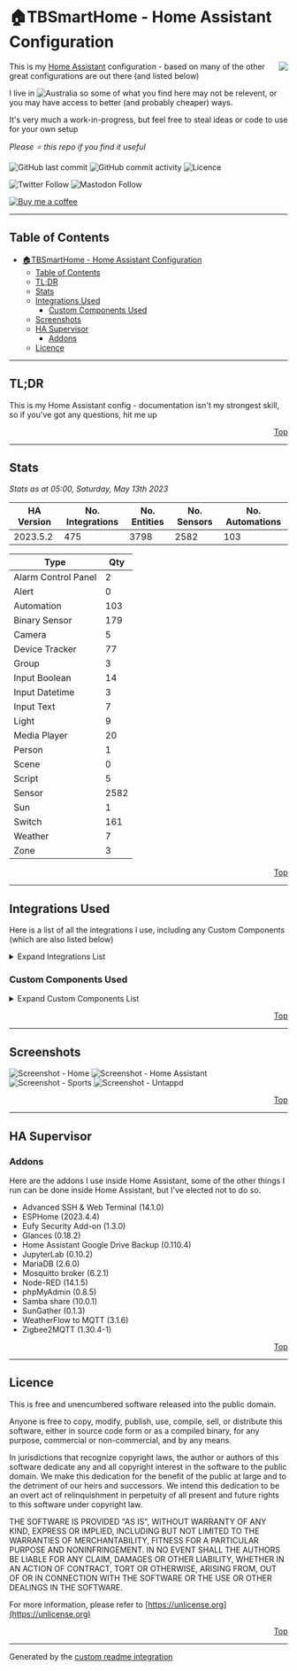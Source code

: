 # 🏠TBSmartHome - Home Assistant Configuration

<img align="right" src="./.assets/logo.png?raw=true">

This is my [Home Assistant](https://www.home-assistant.io/) configuration - based on many of the other great configurations are out there (and listed below)

I live in ![Australia](http://flags.ox3.in/mini/au.png) so some of what you find here may not be relevent, or you may have access to better (and probably cheaper) ways.

It's very much a work-in-progress, but feel free to steal ideas or code to use for your own setup

_Please :star: this repo if you find it useful_

![GitHub last commit](https://img.shields.io/github/last-commit/bacco007/HomeAssistantConfig?style=flat-square)
![GitHub commit activity](https://img.shields.io/github/commit-activity/w/bacco007/HomeAssistantConfig?style=flat-square)
![Licence](https://img.shields.io/badge/license-Unlicense-blue.svg?style=flat-square)

![Twitter Follow](https://img.shields.io/twitter/follow/bacco007?style=social)
![Mastodon Follow](https://img.shields.io/mastodon/follow/000451950?domain=https%3A%2F%2Fmastodon.social&style=social)

[![Buy me a coffee][buymeacoffee-shield]][buymeacoffee]

---

## Table of Contents

- [🏠TBSmartHome - Home Assistant Configuration](#tbsmarthome---home-assistant-configuration)
  - [Table of Contents](#table-of-contents)
  - [TL;DR](#tldr)
  - [Stats](#stats)
  - [Integrations Used](#integrations-used)
    - [Custom Components Used](#custom-components-used)
  - [Screenshots](#screenshots)
  - [HA Supervisor](#ha-supervisor)
    - [Addons](#addons)
  - [Licence](#licence)

---

## TL;DR

This is my Home Assistant config - documentation isn't my strongest skill, so if you've got any questions, hit me up

<p align="right"><a href="#top" title="Back to top">Top</a></p>

---

## Stats

_Stats as at 05:00, Saturday, May 13th 2023_

| HA Version                               | No. Integrations                                        | No. Entities | No. Sensors | No. Automations |
| ---------------------------------------- | ------------------------------------------------------- | ------------ | ----------- | --------------- |
| 2023.5.2 | 475     | 3798         | 2582 | 103 |

Type | Qty
-- | --
Alarm Control Panel | 2
Alert | 0
Automation | 103
Binary Sensor | 179
Camera | 5
Device Tracker | 77
Group | 3
Input Boolean | 14
Input Datetime | 3
Input Text | 7
Light | 9
Media Player | 20
Person | 1
Scene | 0
Script | 5
Sensor | 2582
Sun | 1
Switch | 161
Weather | 7
Zone | 3

<p align="right"><a href="#top" title="Back to top">Top</a></p>

---

## Integrations Used

Here is a list of all the integrations I use, including any Custom Components (which are also listed below)

<details>
<summary>Expand Integrations List</summary>

| Name |
| --- |
| [adaptive_lighting](https://www.home-assistant.io/components/adaptive_lighting) |
| [adguard](https://www.home-assistant.io/components/adguard) |
| [alarm_control_panel](https://www.home-assistant.io/components/alarm_control_panel) |
| [alarm_control_panel.eufy_security](https://www.home-assistant.io/components/alarm_control_panel.eufy_security) |
| [alarm_control_panel.mqtt](https://www.home-assistant.io/components/alarm_control_panel.mqtt) |
| [alarm_control_panel.zha](https://www.home-assistant.io/components/alarm_control_panel.zha) |
| [analytics](https://www.home-assistant.io/components/analytics) |
| [androidtv](https://www.home-assistant.io/components/androidtv) |
| [anniversaries](https://www.home-assistant.io/components/anniversaries) |
| [api](https://www.home-assistant.io/components/api) |
| [apple_tv](https://www.home-assistant.io/components/apple_tv) |
| [application_credentials](https://www.home-assistant.io/components/application_credentials) |
| [assist_pipeline](https://www.home-assistant.io/components/assist_pipeline) |
| [astroweather](https://www.home-assistant.io/components/astroweather) |
| [auth](https://www.home-assistant.io/components/auth) |
| [automation](https://www.home-assistant.io/components/automation) |
| [average](https://www.home-assistant.io/components/average) |
| [binary_sensor](https://www.home-assistant.io/components/binary_sensor) |
| [binary_sensor.astroweather](https://www.home-assistant.io/components/binary_sensor.astroweather) |
| [binary_sensor.bayesian](https://www.home-assistant.io/components/binary_sensor.bayesian) |
| [binary_sensor.ble_monitor](https://www.home-assistant.io/components/binary_sensor.ble_monitor) |
| [binary_sensor.browser_mod](https://www.home-assistant.io/components/binary_sensor.browser_mod) |
| [binary_sensor.cloud](https://www.home-assistant.io/components/binary_sensor.cloud) |
| [binary_sensor.dyson_local](https://www.home-assistant.io/components/binary_sensor.dyson_local) |
| [binary_sensor.eufy_security](https://www.home-assistant.io/components/binary_sensor.eufy_security) |
| [binary_sensor.hassio](https://www.home-assistant.io/components/binary_sensor.hassio) |
| [binary_sensor.hdhomerun](https://www.home-assistant.io/components/binary_sensor.hdhomerun) |
| [binary_sensor.mobile_app](https://www.home-assistant.io/components/binary_sensor.mobile_app) |
| [binary_sensor.mqtt](https://www.home-assistant.io/components/binary_sensor.mqtt) |
| [binary_sensor.myjdownloader](https://www.home-assistant.io/components/binary_sensor.myjdownloader) |
| [binary_sensor.nsw_rural_fire_service_fire_danger](https://www.home-assistant.io/components/binary_sensor.nsw_rural_fire_service_fire_danger) |
| [binary_sensor.openuv](https://www.home-assistant.io/components/binary_sensor.openuv) |
| [binary_sensor.ping](https://www.home-assistant.io/components/binary_sensor.ping) |
| [binary_sensor.proxmoxve](https://www.home-assistant.io/components/binary_sensor.proxmoxve) |
| [binary_sensor.radarr](https://www.home-assistant.io/components/binary_sensor.radarr) |
| [binary_sensor.satellitetracker](https://www.home-assistant.io/components/binary_sensor.satellitetracker) |
| [binary_sensor.sensibo](https://www.home-assistant.io/components/binary_sensor.sensibo) |
| [binary_sensor.smartthinq_sensors](https://www.home-assistant.io/components/binary_sensor.smartthinq_sensors) |
| [binary_sensor.sonos](https://www.home-assistant.io/components/binary_sensor.sonos) |
| [binary_sensor.sun2](https://www.home-assistant.io/components/binary_sensor.sun2) |
| [binary_sensor.synology_dsm](https://www.home-assistant.io/components/binary_sensor.synology_dsm) |
| [binary_sensor.template](https://www.home-assistant.io/components/binary_sensor.template) |
| [binary_sensor.threshold](https://www.home-assistant.io/components/binary_sensor.threshold) |
| [binary_sensor.tod](https://www.home-assistant.io/components/binary_sensor.tod) |
| [binary_sensor.trend](https://www.home-assistant.io/components/binary_sensor.trend) |
| [binary_sensor.uptime_kuma](https://www.home-assistant.io/components/binary_sensor.uptime_kuma) |
| [binary_sensor.version](https://www.home-assistant.io/components/binary_sensor.version) |
| [binary_sensor.weatherflow](https://www.home-assistant.io/components/binary_sensor.weatherflow) |
| [binary_sensor.workday](https://www.home-assistant.io/components/binary_sensor.workday) |
| [binary_sensor.xbox](https://www.home-assistant.io/components/binary_sensor.xbox) |
| [binary_sensor.zha](https://www.home-assistant.io/components/binary_sensor.zha) |
| [ble_monitor](https://www.home-assistant.io/components/ble_monitor) |
| [blitzortung](https://www.home-assistant.io/components/blitzortung) |
| [blueprint](https://www.home-assistant.io/components/blueprint) |
| [bluetooth](https://www.home-assistant.io/components/bluetooth) |
| [bluetooth_adapters](https://www.home-assistant.io/components/bluetooth_adapters) |
| [browser_mod](https://www.home-assistant.io/components/browser_mod) |
| [bureau_of_meteorology](https://www.home-assistant.io/components/bureau_of_meteorology) |
| [button](https://www.home-assistant.io/components/button) |
| [button.esphome](https://www.home-assistant.io/components/button.esphome) |
| [button.eufy_security](https://www.home-assistant.io/components/button.eufy_security) |
| [button.hdhomerun](https://www.home-assistant.io/components/button.hdhomerun) |
| [button.mqtt](https://www.home-assistant.io/components/button.mqtt) |
| [button.plex](https://www.home-assistant.io/components/button.plex) |
| [button.proxmoxve](https://www.home-assistant.io/components/button.proxmoxve) |
| [button.sensibo](https://www.home-assistant.io/components/button.sensibo) |
| [button.smartthinq_sensors](https://www.home-assistant.io/components/button.smartthinq_sensors) |
| [button.synology_dsm](https://www.home-assistant.io/components/button.synology_dsm) |
| [button.zha](https://www.home-assistant.io/components/button.zha) |
| [calendar](https://www.home-assistant.io/components/calendar) |
| [calendar.anniversaries](https://www.home-assistant.io/components/calendar.anniversaries) |
| [calendar.garbage_collection](https://www.home-assistant.io/components/calendar.garbage_collection) |
| [calendar.google](https://www.home-assistant.io/components/calendar.google) |
| [calendar.holidays](https://www.home-assistant.io/components/calendar.holidays) |
| [calendar.ical](https://www.home-assistant.io/components/calendar.ical) |
| [camera](https://www.home-assistant.io/components/camera) |
| [camera.browser_mod](https://www.home-assistant.io/components/camera.browser_mod) |
| [camera.eufy_security](https://www.home-assistant.io/components/camera.eufy_security) |
| [camera.mqtt](https://www.home-assistant.io/components/camera.mqtt) |
| [camera.synology_dsm](https://www.home-assistant.io/components/camera.synology_dsm) |
| [cast](https://www.home-assistant.io/components/cast) |
| [cert_expiry](https://www.home-assistant.io/components/cert_expiry) |
| [climate](https://www.home-assistant.io/components/climate) |
| [climate.dyson_local](https://www.home-assistant.io/components/climate.dyson_local) |
| [climate.mqtt](https://www.home-assistant.io/components/climate.mqtt) |
| [climate.sensibo](https://www.home-assistant.io/components/climate.sensibo) |
| [climate.smartthinq_sensors](https://www.home-assistant.io/components/climate.smartthinq_sensors) |
| [climate.zha](https://www.home-assistant.io/components/climate.zha) |
| [clock_drift](https://www.home-assistant.io/components/clock_drift) |
| [cloud](https://www.home-assistant.io/components/cloud) |
| [co2signal](https://www.home-assistant.io/components/co2signal) |
| [config](https://www.home-assistant.io/components/config) |
| [conversation](https://www.home-assistant.io/components/conversation) |
| [counter](https://www.home-assistant.io/components/counter) |
| [cover](https://www.home-assistant.io/components/cover) |
| [cover.mqtt](https://www.home-assistant.io/components/cover.mqtt) |
| [cover.zha](https://www.home-assistant.io/components/cover.zha) |
| [cupertino](https://www.home-assistant.io/components/cupertino) |
| [daily](https://www.home-assistant.io/components/daily) |
| [default_config](https://www.home-assistant.io/components/default_config) |
| [derivative](https://www.home-assistant.io/components/derivative) |
| [device_automation](https://www.home-assistant.io/components/device_automation) |
| [device_tracker](https://www.home-assistant.io/components/device_tracker) |
| [device_tracker.ble_monitor](https://www.home-assistant.io/components/device_tracker.ble_monitor) |
| [device_tracker.ibeacon](https://www.home-assistant.io/components/device_tracker.ibeacon) |
| [device_tracker.icloud3](https://www.home-assistant.io/components/device_tracker.icloud3) |
| [device_tracker.mobile_app](https://www.home-assistant.io/components/device_tracker.mobile_app) |
| [device_tracker.mqtt](https://www.home-assistant.io/components/device_tracker.mqtt) |
| [device_tracker.satellitetracker](https://www.home-assistant.io/components/device_tracker.satellitetracker) |
| [device_tracker.unifi](https://www.home-assistant.io/components/device_tracker.unifi) |
| [device_tracker.zha](https://www.home-assistant.io/components/device_tracker.zha) |
| [dhcp](https://www.home-assistant.io/components/dhcp) |
| [diagnostics](https://www.home-assistant.io/components/diagnostics) |
| [dlna_dms](https://www.home-assistant.io/components/dlna_dms) |
| [dyson_local](https://www.home-assistant.io/components/dyson_local) |
| [energy](https://www.home-assistant.io/components/energy) |
| [esphome](https://www.home-assistant.io/components/esphome) |
| [eufy_security](https://www.home-assistant.io/components/eufy_security) |
| [fan](https://www.home-assistant.io/components/fan) |
| [fan.dyson_local](https://www.home-assistant.io/components/fan.dyson_local) |
| [fan.mqtt](https://www.home-assistant.io/components/fan.mqtt) |
| [fan.smartthinq_sensors](https://www.home-assistant.io/components/fan.smartthinq_sensors) |
| [fan.zha](https://www.home-assistant.io/components/fan.zha) |
| [fastdotcom](https://www.home-assistant.io/components/fastdotcom) |
| [favicon](https://www.home-assistant.io/components/favicon) |
| [feedreader](https://www.home-assistant.io/components/feedreader) |
| [ffmpeg](https://www.home-assistant.io/components/ffmpeg) |
| [file_upload](https://www.home-assistant.io/components/file_upload) |
| [fontawesome](https://www.home-assistant.io/components/fontawesome) |
| [forecast_solar](https://www.home-assistant.io/components/forecast_solar) |
| [frontend](https://www.home-assistant.io/components/frontend) |
| [garbage_collection](https://www.home-assistant.io/components/garbage_collection) |
| [gdacs](https://www.home-assistant.io/components/gdacs) |
| [geo_location](https://www.home-assistant.io/components/geo_location) |
| [geo_location.blitzortung](https://www.home-assistant.io/components/geo_location.blitzortung) |
| [geo_location.gdacs](https://www.home-assistant.io/components/geo_location.gdacs) |
| [geo_location.nsw_rural_fire_service_feed](https://www.home-assistant.io/components/geo_location.nsw_rural_fire_service_feed) |
| [geo_location.usgs_earthquakes_feed](https://www.home-assistant.io/components/geo_location.usgs_earthquakes_feed) |
| [github](https://www.home-assistant.io/components/github) |
| [glances](https://www.home-assistant.io/components/glances) |
| [google](https://www.home-assistant.io/components/google) |
| [google_trends](https://www.home-assistant.io/components/google_trends) |
| [group](https://www.home-assistant.io/components/group) |
| [hacs](https://www.home-assistant.io/components/hacs) |
| [hardware](https://www.home-assistant.io/components/hardware) |
| [harmony](https://www.home-assistant.io/components/harmony) |
| [hassio](https://www.home-assistant.io/components/hassio) |
| [hdhomerun](https://www.home-assistant.io/components/hdhomerun) |
| [here_travel_time](https://www.home-assistant.io/components/here_travel_time) |
| [history](https://www.home-assistant.io/components/history) |
| [holidays](https://www.home-assistant.io/components/holidays) |
| [homeassistant](https://www.home-assistant.io/components/homeassistant) |
| [homeassistant_alerts](https://www.home-assistant.io/components/homeassistant_alerts) |
| [homekit](https://www.home-assistant.io/components/homekit) |
| [http](https://www.home-assistant.io/components/http) |
| [humidifier](https://www.home-assistant.io/components/humidifier) |
| [humidifier.mqtt](https://www.home-assistant.io/components/humidifier.mqtt) |
| [humidifier.smartthinq_sensors](https://www.home-assistant.io/components/humidifier.smartthinq_sensors) |
| [iaquk](https://www.home-assistant.io/components/iaquk) |
| [ibeacon](https://www.home-assistant.io/components/ibeacon) |
| [ical](https://www.home-assistant.io/components/ical) |
| [icloud3](https://www.home-assistant.io/components/icloud3) |
| [image_upload](https://www.home-assistant.io/components/image_upload) |
| [influxdb](https://www.home-assistant.io/components/influxdb) |
| [input_boolean](https://www.home-assistant.io/components/input_boolean) |
| [input_button](https://www.home-assistant.io/components/input_button) |
| [input_datetime](https://www.home-assistant.io/components/input_datetime) |
| [input_number](https://www.home-assistant.io/components/input_number) |
| [input_select](https://www.home-assistant.io/components/input_select) |
| [input_text](https://www.home-assistant.io/components/input_text) |
| [ios](https://www.home-assistant.io/components/ios) |
| [iss](https://www.home-assistant.io/components/iss) |
| [kodi](https://www.home-assistant.io/components/kodi) |
| [light](https://www.home-assistant.io/components/light) |
| [light.browser_mod](https://www.home-assistant.io/components/light.browser_mod) |
| [light.group](https://www.home-assistant.io/components/light.group) |
| [light.mqtt](https://www.home-assistant.io/components/light.mqtt) |
| [light.zha](https://www.home-assistant.io/components/light.zha) |
| [local_ip](https://www.home-assistant.io/components/local_ip) |
| [lock](https://www.home-assistant.io/components/lock) |
| [lock.eufy_security](https://www.home-assistant.io/components/lock.eufy_security) |
| [lock.mqtt](https://www.home-assistant.io/components/lock.mqtt) |
| [lock.zha](https://www.home-assistant.io/components/lock.zha) |
| [logbook](https://www.home-assistant.io/components/logbook) |
| [logger](https://www.home-assistant.io/components/logger) |
| [lovelace](https://www.home-assistant.io/components/lovelace) |
| [lovelace_gen](https://www.home-assistant.io/components/lovelace_gen) |
| [map](https://www.home-assistant.io/components/map) |
| [media_player](https://www.home-assistant.io/components/media_player) |
| [media_player.androidtv](https://www.home-assistant.io/components/media_player.androidtv) |
| [media_player.apple_tv](https://www.home-assistant.io/components/media_player.apple_tv) |
| [media_player.browser_mod](https://www.home-assistant.io/components/media_player.browser_mod) |
| [media_player.cast](https://www.home-assistant.io/components/media_player.cast) |
| [media_player.kodi](https://www.home-assistant.io/components/media_player.kodi) |
| [media_player.plex](https://www.home-assistant.io/components/media_player.plex) |
| [media_player.samsungtv](https://www.home-assistant.io/components/media_player.samsungtv) |
| [media_player.samsungtv_smart](https://www.home-assistant.io/components/media_player.samsungtv_smart) |
| [media_player.sonos](https://www.home-assistant.io/components/media_player.sonos) |
| [media_player.spotify](https://www.home-assistant.io/components/media_player.spotify) |
| [media_player.universal](https://www.home-assistant.io/components/media_player.universal) |
| [media_player.xbox](https://www.home-assistant.io/components/media_player.xbox) |
| [media_source](https://www.home-assistant.io/components/media_source) |
| [mobile_app](https://www.home-assistant.io/components/mobile_app) |
| [monitor_docker](https://www.home-assistant.io/components/monitor_docker) |
| [moon](https://www.home-assistant.io/components/moon) |
| [mqtt](https://www.home-assistant.io/components/mqtt) |
| [multiscrape](https://www.home-assistant.io/components/multiscrape) |
| [my](https://www.home-assistant.io/components/my) |
| [myjdownloader](https://www.home-assistant.io/components/myjdownloader) |
| [network](https://www.home-assistant.io/components/network) |
| [nodered](https://www.home-assistant.io/components/nodered) |
| [notify](https://www.home-assistant.io/components/notify) |
| [notify.group](https://www.home-assistant.io/components/notify.group) |
| [notify.ios](https://www.home-assistant.io/components/notify.ios) |
| [notify.mobile_app](https://www.home-assistant.io/components/notify.mobile_app) |
| [notify.slack](https://www.home-assistant.io/components/notify.slack) |
| [nsw_fuel_station](https://www.home-assistant.io/components/nsw_fuel_station) |
| [nsw_rural_fire_service_fire_danger](https://www.home-assistant.io/components/nsw_rural_fire_service_fire_danger) |
| [number](https://www.home-assistant.io/components/number) |
| [number.eufy_security](https://www.home-assistant.io/components/number.eufy_security) |
| [number.mqtt](https://www.home-assistant.io/components/number.mqtt) |
| [number.sensibo](https://www.home-assistant.io/components/number.sensibo) |
| [number.sonos](https://www.home-assistant.io/components/number.sonos) |
| [number.zha](https://www.home-assistant.io/components/number.zha) |
| [onboarding](https://www.home-assistant.io/components/onboarding) |
| [openexchangerates](https://www.home-assistant.io/components/openexchangerates) |
| [opennem](https://www.home-assistant.io/components/opennem) |
| [openuv](https://www.home-assistant.io/components/openuv) |
| [openweathermap](https://www.home-assistant.io/components/openweathermap) |
| [panel_custom](https://www.home-assistant.io/components/panel_custom) |
| [persistent_notification](https://www.home-assistant.io/components/persistent_notification) |
| [person](https://www.home-assistant.io/components/person) |
| [ping](https://www.home-assistant.io/components/ping) |
| [plex](https://www.home-assistant.io/components/plex) |
| [proximity](https://www.home-assistant.io/components/proximity) |
| [proxmoxve](https://www.home-assistant.io/components/proxmoxve) |
| [pyscript](https://www.home-assistant.io/components/pyscript) |
| [python_script](https://www.home-assistant.io/components/python_script) |
| [qbittorrent](https://www.home-assistant.io/components/qbittorrent) |
| [radarr](https://www.home-assistant.io/components/radarr) |
| [radio_browser](https://www.home-assistant.io/components/radio_browser) |
| [readme](https://www.home-assistant.io/components/readme) |
| [recorder](https://www.home-assistant.io/components/recorder) |
| [remote](https://www.home-assistant.io/components/remote) |
| [remote.apple_tv](https://www.home-assistant.io/components/remote.apple_tv) |
| [remote.harmony](https://www.home-assistant.io/components/remote.harmony) |
| [remote.xbox](https://www.home-assistant.io/components/remote.xbox) |
| [repairs](https://www.home-assistant.io/components/repairs) |
| [rest](https://www.home-assistant.io/components/rest) |
| [rocketlaunchlive](https://www.home-assistant.io/components/rocketlaunchlive) |
| [sabnzbd](https://www.home-assistant.io/components/sabnzbd) |
| [samsungtv](https://www.home-assistant.io/components/samsungtv) |
| [samsungtv_smart](https://www.home-assistant.io/components/samsungtv_smart) |
| [satellitetracker](https://www.home-assistant.io/components/satellitetracker) |
| [scene](https://www.home-assistant.io/components/scene) |
| [scene.homeassistant](https://www.home-assistant.io/components/scene.homeassistant) |
| [scene.mqtt](https://www.home-assistant.io/components/scene.mqtt) |
| [schedule](https://www.home-assistant.io/components/schedule) |
| [script](https://www.home-assistant.io/components/script) |
| [search](https://www.home-assistant.io/components/search) |
| [season](https://www.home-assistant.io/components/season) |
| [select](https://www.home-assistant.io/components/select) |
| [select.dyson_local](https://www.home-assistant.io/components/select.dyson_local) |
| [select.eufy_security](https://www.home-assistant.io/components/select.eufy_security) |
| [select.harmony](https://www.home-assistant.io/components/select.harmony) |
| [select.hdhomerun](https://www.home-assistant.io/components/select.hdhomerun) |
| [select.mqtt](https://www.home-assistant.io/components/select.mqtt) |
| [select.sensibo](https://www.home-assistant.io/components/select.sensibo) |
| [select.zha](https://www.home-assistant.io/components/select.zha) |
| [sensibo](https://www.home-assistant.io/components/sensibo) |
| [sensor](https://www.home-assistant.io/components/sensor) |
| [sensor.adguard](https://www.home-assistant.io/components/sensor.adguard) |
| [sensor.anniversaries](https://www.home-assistant.io/components/sensor.anniversaries) |
| [sensor.astroweather](https://www.home-assistant.io/components/sensor.astroweather) |
| [sensor.average](https://www.home-assistant.io/components/sensor.average) |
| [sensor.ble_monitor](https://www.home-assistant.io/components/sensor.ble_monitor) |
| [sensor.blitzortung](https://www.home-assistant.io/components/sensor.blitzortung) |
| [sensor.browser_mod](https://www.home-assistant.io/components/sensor.browser_mod) |
| [sensor.bureau_of_meteorology](https://www.home-assistant.io/components/sensor.bureau_of_meteorology) |
| [sensor.cert_expiry](https://www.home-assistant.io/components/sensor.cert_expiry) |
| [sensor.co2signal](https://www.home-assistant.io/components/sensor.co2signal) |
| [sensor.command_line](https://www.home-assistant.io/components/sensor.command_line) |
| [sensor.custom_qbittorrent](https://www.home-assistant.io/components/sensor.custom_qbittorrent) |
| [sensor.daily](https://www.home-assistant.io/components/sensor.daily) |
| [sensor.derivative](https://www.home-assistant.io/components/sensor.derivative) |
| [sensor.doomsday_clock](https://www.home-assistant.io/components/sensor.doomsday_clock) |
| [sensor.dyson_local](https://www.home-assistant.io/components/sensor.dyson_local) |
| [sensor.energy](https://www.home-assistant.io/components/sensor.energy) |
| [sensor.esphome](https://www.home-assistant.io/components/sensor.esphome) |
| [sensor.eufy_security](https://www.home-assistant.io/components/sensor.eufy_security) |
| [sensor.fastdotcom](https://www.home-assistant.io/components/sensor.fastdotcom) |
| [sensor.feedparser](https://www.home-assistant.io/components/sensor.feedparser) |
| [sensor.forecast_solar](https://www.home-assistant.io/components/sensor.forecast_solar) |
| [sensor.garbage_collection](https://www.home-assistant.io/components/sensor.garbage_collection) |
| [sensor.gdacs](https://www.home-assistant.io/components/sensor.gdacs) |
| [sensor.github](https://www.home-assistant.io/components/sensor.github) |
| [sensor.glances](https://www.home-assistant.io/components/sensor.glances) |
| [sensor.google_trends](https://www.home-assistant.io/components/sensor.google_trends) |
| [sensor.gtfs_rt](https://www.home-assistant.io/components/sensor.gtfs_rt) |
| [sensor.hacs](https://www.home-assistant.io/components/sensor.hacs) |
| [sensor.hassio](https://www.home-assistant.io/components/sensor.hassio) |
| [sensor.hdhomerun](https://www.home-assistant.io/components/sensor.hdhomerun) |
| [sensor.here_travel_time](https://www.home-assistant.io/components/sensor.here_travel_time) |
| [sensor.history_stats](https://www.home-assistant.io/components/sensor.history_stats) |
| [sensor.iaquk](https://www.home-assistant.io/components/sensor.iaquk) |
| [sensor.ibeacon](https://www.home-assistant.io/components/sensor.ibeacon) |
| [sensor.ical](https://www.home-assistant.io/components/sensor.ical) |
| [sensor.icloud3](https://www.home-assistant.io/components/sensor.icloud3) |
| [sensor.ios](https://www.home-assistant.io/components/sensor.ios) |
| [sensor.iss](https://www.home-assistant.io/components/sensor.iss) |
| [sensor.lastfm](https://www.home-assistant.io/components/sensor.lastfm) |
| [sensor.local_ip](https://www.home-assistant.io/components/sensor.local_ip) |
| [sensor.mobile_app](https://www.home-assistant.io/components/sensor.mobile_app) |
| [sensor.monitor_docker](https://www.home-assistant.io/components/sensor.monitor_docker) |
| [sensor.moon](https://www.home-assistant.io/components/sensor.moon) |
| [sensor.mqtt](https://www.home-assistant.io/components/sensor.mqtt) |
| [sensor.mqtt_room](https://www.home-assistant.io/components/sensor.mqtt_room) |
| [sensor.multiscrape](https://www.home-assistant.io/components/sensor.multiscrape) |
| [sensor.myjdownloader](https://www.home-assistant.io/components/sensor.myjdownloader) |
| [sensor.nodered](https://www.home-assistant.io/components/sensor.nodered) |
| [sensor.nsw_air_quality](https://www.home-assistant.io/components/sensor.nsw_air_quality) |
| [sensor.nsw_fuel_station](https://www.home-assistant.io/components/sensor.nsw_fuel_station) |
| [sensor.nsw_rural_fire_service_fire_danger](https://www.home-assistant.io/components/sensor.nsw_rural_fire_service_fire_danger) |
| [sensor.openexchangerates](https://www.home-assistant.io/components/sensor.openexchangerates) |
| [sensor.opennem](https://www.home-assistant.io/components/sensor.opennem) |
| [sensor.openuv](https://www.home-assistant.io/components/sensor.openuv) |
| [sensor.openweathermap](https://www.home-assistant.io/components/sensor.openweathermap) |
| [sensor.plex](https://www.home-assistant.io/components/sensor.plex) |
| [sensor.plex_recently_added](https://www.home-assistant.io/components/sensor.plex_recently_added) |
| [sensor.proxmoxve](https://www.home-assistant.io/components/sensor.proxmoxve) |
| [sensor.qbittorrent](https://www.home-assistant.io/components/sensor.qbittorrent) |
| [sensor.radarr](https://www.home-assistant.io/components/sensor.radarr) |
| [sensor.radarr_upcoming_media](https://www.home-assistant.io/components/sensor.radarr_upcoming_media) |
| [sensor.rest](https://www.home-assistant.io/components/sensor.rest) |
| [sensor.rocketlaunchlive](https://www.home-assistant.io/components/sensor.rocketlaunchlive) |
| [sensor.sabnzbd](https://www.home-assistant.io/components/sensor.sabnzbd) |
| [sensor.satellitetracker](https://www.home-assistant.io/components/sensor.satellitetracker) |
| [sensor.season](https://www.home-assistant.io/components/sensor.season) |
| [sensor.sensibo](https://www.home-assistant.io/components/sensor.sensibo) |
| [sensor.slack](https://www.home-assistant.io/components/sensor.slack) |
| [sensor.smartthinq_sensors](https://www.home-assistant.io/components/sensor.smartthinq_sensors) |
| [sensor.snmp](https://www.home-assistant.io/components/sensor.snmp) |
| [sensor.solcast_solar](https://www.home-assistant.io/components/sensor.solcast_solar) |
| [sensor.sonarr](https://www.home-assistant.io/components/sensor.sonarr) |
| [sensor.sonarr_upcoming_media](https://www.home-assistant.io/components/sensor.sonarr_upcoming_media) |
| [sensor.sonos](https://www.home-assistant.io/components/sensor.sonos) |
| [sensor.speedtestdotnet](https://www.home-assistant.io/components/sensor.speedtestdotnet) |
| [sensor.spook](https://www.home-assistant.io/components/sensor.spook) |
| [sensor.sql](https://www.home-assistant.io/components/sensor.sql) |
| [sensor.start_time](https://www.home-assistant.io/components/sensor.start_time) |
| [sensor.statistics](https://www.home-assistant.io/components/sensor.statistics) |
| [sensor.sun](https://www.home-assistant.io/components/sensor.sun) |
| [sensor.sun2](https://www.home-assistant.io/components/sensor.sun2) |
| [sensor.synology_dsm](https://www.home-assistant.io/components/sensor.synology_dsm) |
| [sensor.systemmonitor](https://www.home-assistant.io/components/sensor.systemmonitor) |
| [sensor.tautulli](https://www.home-assistant.io/components/sensor.tautulli) |
| [sensor.teamtracker](https://www.home-assistant.io/components/sensor.teamtracker) |
| [sensor.template](https://www.home-assistant.io/components/sensor.template) |
| [sensor.thermal_comfort](https://www.home-assistant.io/components/sensor.thermal_comfort) |
| [sensor.time_date](https://www.home-assistant.io/components/sensor.time_date) |
| [sensor.transport_nsw](https://www.home-assistant.io/components/sensor.transport_nsw) |
| [sensor.unifi](https://www.home-assistant.io/components/sensor.unifi) |
| [sensor.unifics](https://www.home-assistant.io/components/sensor.unifics) |
| [sensor.unifigateway](https://www.home-assistant.io/components/sensor.unifigateway) |
| [sensor.untappd](https://www.home-assistant.io/components/sensor.untappd) |
| [sensor.uptime](https://www.home-assistant.io/components/sensor.uptime) |
| [sensor.uptime_kuma](https://www.home-assistant.io/components/sensor.uptime_kuma) |
| [sensor.utility_meter](https://www.home-assistant.io/components/sensor.utility_meter) |
| [sensor.version](https://www.home-assistant.io/components/sensor.version) |
| [sensor.waqi](https://www.home-assistant.io/components/sensor.waqi) |
| [sensor.watchman](https://www.home-assistant.io/components/sensor.watchman) |
| [sensor.waternsw](https://www.home-assistant.io/components/sensor.waternsw) |
| [sensor.waze_travel_time](https://www.home-assistant.io/components/sensor.waze_travel_time) |
| [sensor.weatherflow](https://www.home-assistant.io/components/sensor.weatherflow) |
| [sensor.worldclock](https://www.home-assistant.io/components/sensor.worldclock) |
| [sensor.worlds_air_quality_index](https://www.home-assistant.io/components/sensor.worlds_air_quality_index) |
| [sensor.xbox](https://www.home-assistant.io/components/sensor.xbox) |
| [sensor.yahoofinance](https://www.home-assistant.io/components/sensor.yahoofinance) |
| [sensor.zha](https://www.home-assistant.io/components/sensor.zha) |
| [shell_command](https://www.home-assistant.io/components/shell_command) |
| [simpleicons](https://www.home-assistant.io/components/simpleicons) |
| [siren](https://www.home-assistant.io/components/siren) |
| [siren.mqtt](https://www.home-assistant.io/components/siren.mqtt) |
| [siren.zha](https://www.home-assistant.io/components/siren.zha) |
| [slack](https://www.home-assistant.io/components/slack) |
| [smartthinq_sensors](https://www.home-assistant.io/components/smartthinq_sensors) |
| [solcast_solar](https://www.home-assistant.io/components/solcast_solar) |
| [sonarr](https://www.home-assistant.io/components/sonarr) |
| [sonos](https://www.home-assistant.io/components/sonos) |
| [speedtestdotnet](https://www.home-assistant.io/components/speedtestdotnet) |
| [spook](https://www.home-assistant.io/components/spook) |
| [spotify](https://www.home-assistant.io/components/spotify) |
| [sql](https://www.home-assistant.io/components/sql) |
| [ssdp](https://www.home-assistant.io/components/ssdp) |
| [start_time](https://www.home-assistant.io/components/start_time) |
| [stream](https://www.home-assistant.io/components/stream) |
| [stt](https://www.home-assistant.io/components/stt) |
| [sun](https://www.home-assistant.io/components/sun) |
| [switch](https://www.home-assistant.io/components/switch) |
| [switch.adaptive_lighting](https://www.home-assistant.io/components/switch.adaptive_lighting) |
| [switch.adguard](https://www.home-assistant.io/components/switch.adguard) |
| [switch.custom_qbittorrent](https://www.home-assistant.io/components/switch.custom_qbittorrent) |
| [switch.dyson_local](https://www.home-assistant.io/components/switch.dyson_local) |
| [switch.esphome](https://www.home-assistant.io/components/switch.esphome) |
| [switch.eufy_security](https://www.home-assistant.io/components/switch.eufy_security) |
| [switch.harmony](https://www.home-assistant.io/components/switch.harmony) |
| [switch.monitor_docker](https://www.home-assistant.io/components/switch.monitor_docker) |
| [switch.mqtt](https://www.home-assistant.io/components/switch.mqtt) |
| [switch.myjdownloader](https://www.home-assistant.io/components/switch.myjdownloader) |
| [switch.sensibo](https://www.home-assistant.io/components/switch.sensibo) |
| [switch.smartthinq_sensors](https://www.home-assistant.io/components/switch.smartthinq_sensors) |
| [switch.sonos](https://www.home-assistant.io/components/switch.sonos) |
| [switch.spook](https://www.home-assistant.io/components/switch.spook) |
| [switch.synology_dsm](https://www.home-assistant.io/components/switch.synology_dsm) |
| [switch.template](https://www.home-assistant.io/components/switch.template) |
| [switch.unifi](https://www.home-assistant.io/components/switch.unifi) |
| [switch.unifi_status](https://www.home-assistant.io/components/switch.unifi_status) |
| [switch.zha](https://www.home-assistant.io/components/switch.zha) |
| [synology_dsm](https://www.home-assistant.io/components/synology_dsm) |
| [system_health](https://www.home-assistant.io/components/system_health) |
| [system_log](https://www.home-assistant.io/components/system_log) |
| [tag](https://www.home-assistant.io/components/tag) |
| [tautulli](https://www.home-assistant.io/components/tautulli) |
| [teamtracker](https://www.home-assistant.io/components/teamtracker) |
| [template](https://www.home-assistant.io/components/template) |
| [text](https://www.home-assistant.io/components/text) |
| [text.mqtt](https://www.home-assistant.io/components/text.mqtt) |
| [thermal_comfort](https://www.home-assistant.io/components/thermal_comfort) |
| [thread](https://www.home-assistant.io/components/thread) |
| [threshold](https://www.home-assistant.io/components/threshold) |
| [timer](https://www.home-assistant.io/components/timer) |
| [trace](https://www.home-assistant.io/components/trace) |
| [trakt_tv](https://www.home-assistant.io/components/trakt_tv) |
| [tts](https://www.home-assistant.io/components/tts) |
| [tts.cloud](https://www.home-assistant.io/components/tts.cloud) |
| [tts.google_translate](https://www.home-assistant.io/components/tts.google_translate) |
| [unifi](https://www.home-assistant.io/components/unifi) |
| [unifics](https://www.home-assistant.io/components/unifics) |
| [update](https://www.home-assistant.io/components/update) |
| [update.esphome](https://www.home-assistant.io/components/update.esphome) |
| [update.hacs](https://www.home-assistant.io/components/update.hacs) |
| [update.hassio](https://www.home-assistant.io/components/update.hassio) |
| [update.hdhomerun](https://www.home-assistant.io/components/update.hdhomerun) |
| [update.mqtt](https://www.home-assistant.io/components/update.mqtt) |
| [update.myjdownloader](https://www.home-assistant.io/components/update.myjdownloader) |
| [update.sensibo](https://www.home-assistant.io/components/update.sensibo) |
| [update.synology_dsm](https://www.home-assistant.io/components/update.synology_dsm) |
| [update.unifi](https://www.home-assistant.io/components/update.unifi) |
| [uptime](https://www.home-assistant.io/components/uptime) |
| [uptime_kuma](https://www.home-assistant.io/components/uptime_kuma) |
| [usb](https://www.home-assistant.io/components/usb) |
| [utility_meter](https://www.home-assistant.io/components/utility_meter) |
| [vacuum](https://www.home-assistant.io/components/vacuum) |
| [vacuum.mqtt](https://www.home-assistant.io/components/vacuum.mqtt) |
| [version](https://www.home-assistant.io/components/version) |
| [watchman](https://www.home-assistant.io/components/watchman) |
| [water_heater](https://www.home-assistant.io/components/water_heater) |
| [water_heater.smartthinq_sensors](https://www.home-assistant.io/components/water_heater.smartthinq_sensors) |
| [waze_travel_time](https://www.home-assistant.io/components/waze_travel_time) |
| [weather](https://www.home-assistant.io/components/weather) |
| [weather.astroweather](https://www.home-assistant.io/components/weather.astroweather) |
| [weather.bureau_of_meteorology](https://www.home-assistant.io/components/weather.bureau_of_meteorology) |
| [weather.openweathermap](https://www.home-assistant.io/components/weather.openweathermap) |
| [weather.template](https://www.home-assistant.io/components/weather.template) |
| [weather.weatherflow](https://www.home-assistant.io/components/weather.weatherflow) |
| [weatherflow](https://www.home-assistant.io/components/weatherflow) |
| [webhook](https://www.home-assistant.io/components/webhook) |
| [websocket_api](https://www.home-assistant.io/components/websocket_api) |
| [workday](https://www.home-assistant.io/components/workday) |
| [worlds_air_quality_index](https://www.home-assistant.io/components/worlds_air_quality_index) |
| [xbox](https://www.home-assistant.io/components/xbox) |
| [yahoofinance](https://www.home-assistant.io/components/yahoofinance) |
| [zeroconf](https://www.home-assistant.io/components/zeroconf) |
| [zha](https://www.home-assistant.io/components/zha) |
| [zone](https://www.home-assistant.io/components/zone) |
</details>

### Custom Components Used

<details>
<summary>Expand Custom Components List</summary>

### Integrations
- [Adaptive Lighting](https://github.com/basnijholt/adaptive-lighting)
- [Anniversaries](https://github.com/pinkywafer/Anniversaries)
- [Astroweather](https://github.com/mawinkler/astroweather)
- [Average Sensor](https://github.com/Limych/ha-average)
- [Blitzortung.Org Lightning Detector](https://github.com/mrk-its/homeassistant-blitzortung)
- [Browser Mod](https://github.com/thomasloven/hass-browser_mod)
- [Bureau Of Meteorology](https://github.com/bremor/bureau_of_meteorology)
- [Climacell Weather Provider](https://github.com/r-renato/ha-climacell-weather)
- [Cupertino Icons](https://github.com/menahishayan/HomeAssistant-Cupertino-Icons)
- [Daily Sensor](https://github.com/jeroenterheerdt/HADailySensor)
- [Eufy Security](https://github.com/fuatakgun/eufy_security)
- [Feedparser](https://github.com/custom-components/feedparser)
- [Fontawesome](https://github.com/thomasloven/hass-fontawesome)
- [Garbage Collection](https://github.com/bruxy70/Garbage-Collection)
- [Generate Readme](https://github.com/custom-components/readme)
- [Google Trends](https://github.com/b0mbays/google_trends)
- [Gtfs Realtime](https://github.com/mark1foley/ha-gtfs-rt-v2)
- [Ha Dyson](https://github.com/shenxn/ha-dyson)
- [Ha Dyson Cloud](https://github.com/shenxn/ha-dyson-cloud)
- [HACS](https://github.com/hacs/integration)
- [Hass Favicon](https://github.com/thomasloven/hass-favicon)
- [Hdhomerun](https://github.com/uvjim/hass_hdhomerun)
- [Holidays](https://github.com/bruxy70/Holidays)
- [Home Assistant Dewpoint](https://github.com/miguelangel-nubla/home-assistant-dewpoint)
- [Ical Sensor](https://github.com/tybritten/ical-sensor-homeassistant)
- [Icloud3](https://github.com/gcobb321/icloud3)
- [Icloud3 Device Tracker, Version 3 (Ha Integration)](https://github.com/gcobb321/icloud3_v3)
- [Illuminance](https://github.com/pnbruckner/ha-illuminance)
- [Indoor Air Quality Uk Index](https://github.com/Limych/ha-iaquk)
- [Iphone Device Tracker](https://github.com/mudape/iphonedetect)
- [Jellyfin](https://github.com/koying/jellyfin_ha)
- [Jokes](https://github.com/LaggAt/ha-jokes)
- [Lovelace Gen](https://github.com/thomasloven/hass-lovelace_gen)
- [Monitor Docker](https://github.com/ualex73/monitor_docker)
- [Multiscrape](https://github.com/danieldotnl/ha-multiscrape)
- [Myjdownloader](https://github.com/doudz/homeassistant-myjdownloader)
- [Node Red Companion](https://github.com/zachowj/hass-node-red)
- [Nsw Rural Fire Service   Fire Danger](https://github.com/exxamalte/home-assistant-custom-components-nsw-rural-fire-service-fire-danger)
- [Opennem (Au) Data](https://github.com/bacco007/sensor.opennem)
- [Passive Ble Monitor Integration](https://github.com/custom-components/ble_monitor)
- [Proxmox Ve](https://github.com/dougiteixeira/proxmoxve)
- [Pyscript](https://github.com/custom-components/pyscript)
- [Qbittorrent Custom](https://github.com/radsonpatrick/qbittorrent_custom_component)
- [Rocket Launch Live   Next 5 Launches](https://github.com/djtimca/harocketlaunchlive)
- [Samsungtv Smart](https://github.com/ollo69/ha-samsungtv-smart)
- [Satellite Tracker (N2Yo)](https://github.com/djtimca/hasatellitetracker)
- [Sensor.Plex Recently Added](https://github.com/custom-components/sensor.plex_recently_added)
- [Sensor.Radarr Upcoming Media](https://github.com/custom-components/sensor.radarr_upcoming_media)
- [Sensor.Sonarr Upcoming Media](https://github.com/custom-components/sensor.sonarr_upcoming_media)
- [Sensor.Unifigateway](https://github.com/custom-components/sensor.unifigateway)
- [Sensor.Untappd](https://github.com/custom-components/sensor.untappd)
- [Simpleicons](https://github.com/vigonotion/hass-simpleicons)
- [Smartthinq Lge Sensors](https://github.com/ollo69/ha-smartthinq-sensors)
- [Solcast Pv Solar](https://github.com/oziee/ha-solcast-solar)
- [Spook 👻 Not Your Homie](https://github.com/frenck/spook)
- [Spotcast](https://github.com/fondberg/spotcast)
- [Start Time](https://github.com/AlexxIT/StartTime)
- [Sun2](https://github.com/pnbruckner/ha-sun2)
- [Team Tracker](https://github.com/vasqued2/ha-teamtracker)
- [Temperature Feels Like](https://github.com/Limych/ha-temperature-feels-like)
- [Thermal Comfort](https://github.com/dolezsa/thermal_comfort)
- [Trakt](https://github.com/dylandoamaral/trakt-integration)
- [Unifi Counter Sensor](https://github.com/clyra/unifics)
- [Unifi Status](https://github.com/zvldz/unifi_status)
- [Uptime Kuma](https://github.com/meichthys/uptime_kuma)
- [Watchman](https://github.com/dummylabs/thewatchman)
- [Waternsw Real Time Data](https://github.com/bacco007/sensor.waternsw)
- [Weatherbit Weather Forecast For Home Assistant](https://github.com/briis/weatherbit)
- [Weatherflow Integration](https://github.com/briis/hass-weatherflow)
- [World'S Air Quality Index](https://github.com/pawkakol1/worlds-air-quality-index)
- [Yahoo Finance](https://github.com/iprak/yahoofinance)

### Lovelace
- [Apexcharts Card](https://github.com/RomRider/apexcharts-card)
- [Astroweather Card](https://github.com/mawinkler/astroweather-card)
- [Atomic Calendar Revive](https://github.com/totaldebug/atomic-calendar-revive)
- [Auto Entities](https://github.com/thomasloven/lovelace-auto-entities)
- [Bar Card](https://github.com/custom-cards/bar-card)
- [Bom Radar Card](https://github.com/Makin-Things/bom-radar-card)
- [Button Card](https://github.com/custom-cards/button-card)
- [Card Mod](https://github.com/thomasloven/lovelace-card-mod)
- [Card Tools](https://github.com/thomasloven/lovelace-card-tools)
- [Clock Weather Card](https://github.com/pkissling/clock-weather-card)
- [Collapsable Cards](https://github.com/RossMcMillan92/lovelace-collapsable-cards)
- [Compass Card](https://github.com/tomvanswam/compass-card)
- [Config Template Card](https://github.com/iantrich/config-template-card)
- [Custom Animated Weather Card](https://github.com/DavidFW1960/bom-weather-card)
- [Custom Brand Icons](https://github.com/elax46/custom-brand-icons)
- [Decluttering Card](https://github.com/custom-cards/decluttering-card)
- [Easy Layout Card](https://github.com/kamtschatka/lovelace-easy-layout-card)
- [Expander Card](https://github.com/Alia5/lovelace-expander-card)
- [Flex Table   Highly Customizable, Data Visualization](https://github.com/custom-cards/flex-table-card)
- [Fold Entity Row](https://github.com/thomasloven/lovelace-fold-entity-row)
- [Formula One Card](https://github.com/marcokreeft87/formulaone-card)
- [Fr24 Card](https://github.com/fratsloos/fr24_card)
- [Google Trending Card](https://github.com/b0mbays/google-trends-card)
- [Ha Floorplan](https://github.com/ExperienceLovelace/ha-floorplan)
- [Heatmap Card](https://github.com/kandsten/ha-heatmap-card)
- [History Explorer Card](https://github.com/alexarch21/history-explorer-card)
- [Home Assistant Swipe Navigation](https://github.com/zanna-37/hass-swipe-navigation)
- [Horizon Card](https://github.com/rejuvenate/lovelace-horizon-card)
- [Hourly Weather Card](https://github.com/decompil3d/lovelace-hourly-weather)
- [Hui Element](https://github.com/thomasloven/lovelace-hui-element)
- [Layout Card](https://github.com/thomasloven/lovelace-layout-card)
- [List Card](https://github.com/iantrich/list-card)
- [Lovelace Card Templater](https://github.com/gadgetchnnel/lovelace-card-templater)
- [Lovelace Home Feed Card](https://github.com/gadgetchnnel/lovelace-home-feed-card)
- [Mini Graph Card](https://github.com/kalkih/mini-graph-card)
- [Mini Media Player](https://github.com/kalkih/mini-media-player)
- [More Info Card](https://github.com/thomasloven/lovelace-more-info-card)
- [Multiple Entity Row](https://github.com/benct/lovelace-multiple-entity-row)
- [Mushroom](https://github.com/piitaya/lovelace-mushroom)
- [Paper Buttons Row](https://github.com/jcwillox/lovelace-paper-buttons-row)
- [Platinum Weather Card](https://github.com/Makin-Things/platinum-weather-card)
- [Plex Meets Home Assistant](https://github.com/JurajNyiri/PlexMeetsHomeAssistant)
- [Power Flow Card](https://github.com/ulic75/power-flow-card)
- [Power Flow Card Plus](https://github.com/flixlix/power-flow-card-plus)
- [Rgb Light Card](https://github.com/bokub/rgb-light-card)
- [Sankey Chart Card](https://github.com/MindFreeze/ha-sankey-chart)
- [Search Card](https://github.com/postlund/search-card)
- [Secondaryinfo Entity Row](https://github.com/custom-cards/secondaryinfo-entity-row)
- [Slider Button Card](https://github.com/custom-cards/slider-button-card)
- [Slider Entity Row](https://github.com/thomasloven/lovelace-slider-entity-row)
- [Sonos Card](https://github.com/johanfrick/custom-sonos-card)
- [Spotify Lovelace Card](https://github.com/custom-cards/spotify-card)
- [Stack In Card](https://github.com/custom-cards/stack-in-card)
- [State Switch](https://github.com/thomasloven/lovelace-state-switch)
- [Swipe Card](https://github.com/bramkragten/swipe-card)
- [Tabbed Card](https://github.com/kinghat/tabbed-card)
- [Team Tracker Card](https://github.com/vasqued2/ha-teamtracker-card)
- [Template Entity Row](https://github.com/thomasloven/lovelace-template-entity-row)
- [Thermostat Popup Card](https://github.com/DBuit/thermostat-popup-card)
- [Uptime Card](https://github.com/dylandoamaral/uptime-card)
- [Vertical Stack In Card](https://github.com/ofekashery/vertical-stack-in-card)
- [Weather Card](https://github.com/bramkragten/weather-card)
- [Weather Radar Card](https://github.com/Makin-Things/weather-radar-card)
- [Windrose Card](https://github.com/aukedejong/lovelace-windrose-card)

### Themes
- [Animated Weather Card](https://github.com/wowgamr/animated-weather-card)
- [Metrology   Metro + Fluent + Windows Themes   By Mmak.Es](https://github.com/Madelena/Metrology-for-Hass)
- [Noctis](https://github.com/aFFekopp/noctis)
- [Noctis Grey](https://github.com/chaptergy/noctis-grey)
- [Nordic Theme](https://github.com/coltondick/nordic-theme-main)
</details>

<p align="right"><a href="#top" title="Back to top">Top</a></p>



---

## Screenshots

![Screenshot - Home](./.assets/home.png?raw=True)
![Screenshot - Home Assistant](./.assets/homeassistant.png?raw=True)
![Screenshot - Sports](./.assets/sports.png?raw=True)
![Screenshot - Untappd](./.assets/untappd.png?raw=True)

<p align="right"><a href="#top" title="Back to top">Top</a></p>

---

## HA Supervisor

### Addons

Here are the addons I use inside Home Assistant, some of the other things I run can be done inside Home Assistant, but I've elected not to do so.
- Advanced SSH & Web Terminal (14.1.0)
- ESPHome (2023.4.4)
- Eufy Security Add-on (1.3.0)
- Glances (0.18.2)
- Home Assistant Google Drive Backup (0.110.4)
- JupyterLab (0.10.2)
- MariaDB (2.6.0)
- Mosquitto broker (6.2.1)
- Node-RED (14.1.5)
- phpMyAdmin (0.8.5)
- Samba share (10.0.1)
- SunGather (0.1.3)
- WeatherFlow to MQTT (3.1.6)
- Zigbee2MQTT (1.30.4-1)

<p align="right"><a href="#top" title="Back to top">Top</a></p>

---

## Licence

This is free and unencumbered software released into the public domain.

Anyone is free to copy, modify, publish, use, compile, sell, or distribute this software, either in source code form or as a compiled binary, for any purpose, commercial or non-commercial, and by any means.

In jurisdictions that recognize copyright laws, the author or authors of this software dedicate any and all copyright interest in the software to the public domain. We make this dedication for the benefit of the public at large and to the detriment of our heirs and successors. We intend this dedication to be an overt act of relinquishment in perpetuity of all present and future rights to this software under copyright law.

THE SOFTWARE IS PROVIDED "AS IS", WITHOUT WARRANTY OF ANY KIND, EXPRESS OR IMPLIED, INCLUDING BUT NOT LIMITED TO THE WARRANTIES OF MERCHANTABILITY, FITNESS FOR A PARTICULAR PURPOSE AND NONINFRINGEMENT. IN NO EVENT SHALL THE AUTHORS BE LIABLE FOR ANY CLAIM, DAMAGES OR OTHER LIABILITY, WHETHER IN AN ACTION OF CONTRACT, TORT OR OTHERWISE, ARISING FROM, OUT OF OR IN CONNECTION WITH THE SOFTWARE OR THE USE OR OTHER DEALINGS IN THE SOFTWARE.

For more information, please refer to [https://unlicense.org](https://unlicense.org)

<p align="right"><a href="#top" title="Back to top">Top</a></p>

---

Generated by the [custom readme integration](https://github.com/custom-components/readme)

[buymeacoffee-shield]: https://www.buymeacoffee.com/assets/img/guidelines/download-assets-sm-2.svg
[buymeacoffee]: https://www.buymeacoffee.com/bacco007